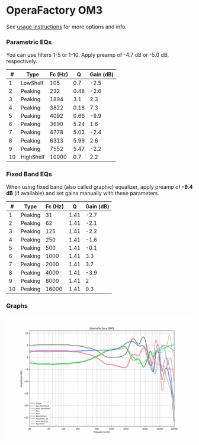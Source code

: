 # OperaFactory OM3
See [usage instructions](https://github.com/jaakkopasanen/AutoEq#usage) for more options and info.

### Parametric EQs
You can use filters 1-5 or 1-10. Apply preamp of -4.7 dB or -5.0 dB, respectively.

|   # | Type      |   Fc (Hz) |    Q |   Gain (dB) |
|-----|-----------|-----------|------|-------------|
|   1 | LowShelf  |       105 | 0.7  |        -2.5 |
|   2 | Peaking   |       232 | 0.48 |        -2.6 |
|   3 | Peaking   |      1894 | 3.1  |         2.3 |
|   4 | Peaking   |      3822 | 0.18 |         7.3 |
|   5 | Peaking   |      4092 | 0.66 |        -9.9 |
|   6 | Peaking   |      3690 | 5.24 |         1.6 |
|   7 | Peaking   |      4778 | 5.03 |        -2.4 |
|   8 | Peaking   |      6313 | 5.99 |         2.6 |
|   9 | Peaking   |      7552 | 5.47 |        -2.2 |
|  10 | HighShelf |     10000 | 0.7  |         2.2 |

### Fixed Band EQs
When using fixed band (also called graphic) equalizer, apply preamp of **-9.4 dB** (if available) and set gains manually with these parameters.

|   # | Type    |   Fc (Hz) |    Q |   Gain (dB) |
|-----|---------|-----------|------|-------------|
|   1 | Peaking |        31 | 1.41 |        -2.7 |
|   2 | Peaking |        62 | 1.41 |        -2.1 |
|   3 | Peaking |       125 | 1.41 |        -2.2 |
|   4 | Peaking |       250 | 1.41 |        -1.6 |
|   5 | Peaking |       500 | 1.41 |        -0.1 |
|   6 | Peaking |      1000 | 1.41 |         3.3 |
|   7 | Peaking |      2000 | 1.41 |         3.7 |
|   8 | Peaking |      4000 | 1.41 |        -3.9 |
|   9 | Peaking |      8000 | 1.41 |         2   |
|  10 | Peaking |     16000 | 1.41 |         9.3 |

### Graphs
![](./OperaFactory%20OM3.png)
